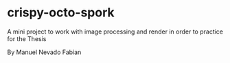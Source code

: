 # crispy-octo-spork
A mini project to work with image processing and render in order to practice for the Thesis

By Manuel Nevado Fabian
